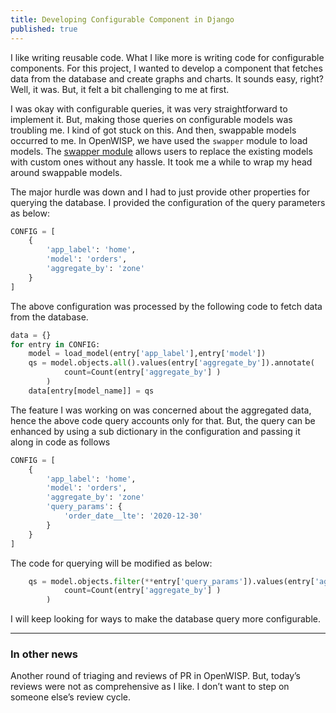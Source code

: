 ```yaml
---
title: Developing Configurable Component in Django
published: true
---
```


I like writing reusable code. What I like more is writing code for configurable
components. For this project, I wanted to develop a component that fetches data
from the database and create graphs and charts. It sounds easy, right? Well, it
was. But, it felt a bit challenging to me at first.

I was okay with configurable queries, it was very straightforward to implement
it. But, making those queries on configurable models was troubling me. I kind
of got stuck on this. And then, swappable models occurred to me. In OpenWISP,
we have used the `swapper` module to load models. The
[swapper module](https://github.com/wq/django-swappable-models) allows users to
replace the existing models with custom ones without any hassle. It took me a
while to wrap my head around swappable models.

The major hurdle was down and I had to just provide other properties for
querying the database. I provided the configuration of the query parameters as
below:

```python
CONFIG = [
    {
        'app_label': 'home',
        'model': 'orders',
        'aggregate_by': 'zone'
    }
]
```

The above configuration was processed by the following code to fetch data from
the database.

```python
data = {}
for entry in CONFIG:
    model = load_model(entry['app_label'],entry['model'])
    qs = model.objects.all().values(entry['aggregate_by']).annotate(
            count=Count(entry['aggregate_by'] )
        )
    data[entry[model_name]] = qs
```

The feature I was working on was concerned about the aggregated data,
hence the above code query accounts only for that. But, the query can be
enhanced by using a sub dictionary in the configuration and passing it along
in code as follows

```python
CONFIG = [
    {
        'app_label': 'home',
        'model': 'orders',
        'aggregate_by': 'zone'
        'query_params': {
            'order_date__lte': '2020-12-30'
        }
    }
]
```

The code for querying will be modified as below:

```python
    qs = model.objects.filter(**entry['query_params']).values(entry['aggregate_by']).annotate(
            count=Count(entry['aggregate_by'] )
        )
```

I will keep looking for ways to make the database query more configurable.

----------------

### In other news

Another round of triaging and reviews of PR in OpenWISP. But, today’s reviews
were not as comprehensive as I like. I don’t want to step on someone else’s
review cycle.
